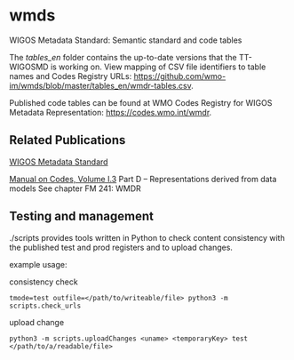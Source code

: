 # wmds
WIGOS Metadata Standard: Semantic standard and code tables

The _tables_en_ folder contains the up-to-date versions that the TT-WIGOSMD is working on.
View mapping of CSV file identifiers to table names and Codes Registry URLs: https://github.com/wmo-im/wmds/blob/master/tables_en/wmdr-tables.csv.

Published code tables can be found at WMO Codes Registry for WIGOS Metadata Representation: https://codes.wmo.int/wmdr.

## Related Publications
[WIGOS Metadata Standard](https://library.wmo.int/index.php?lvl=notice_display&id=19925#.X7J1UtNKi3I)

[Manual on Codes, Volume I.3](https://library.wmo.int/index.php?lvl=notice_display&id=19508#.X7J48NNKi3J)
  Part D – Representations derived from data models
  See chapter FM 241: WMDR

## Testing and management

./scripts provides tools written in Python to check content consistency with the published test and prod registers and to upload changes.

example usage:

consistency check

```
tmode=test outfile=</path/to/writeable/file> python3 -m scripts.check_urls
```

upload change

```
python3 -m scripts.uploadChanges <uname> <temporaryKey> test </path/to/a/readable/file>
```
